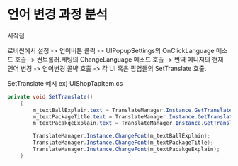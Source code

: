 # 언어 변경 과정 분석

시작점

로비씬에서 설정 -> 언어버튼 클릭 -> UIPopupSettings의 OnClickLanguage 메소드 호출 -> 컨트롤러.세팅의 ChangeLanguage 메소드 호출 -> 번역 메니저의 현재 언어 변경 -> 언어변경 콜뱍 호출 -> 각 UI 혹은 팝업들의 SetTranslate 호출. 

SetTranslate 예시
ex) UIShopTapItem.cs
```cs
private void SetTranslate()
    {
        m_textBallExplain.text = TranslateManager.Instance.GetTranslateText("Normal155");//볼 설명 글
        m_textPackageTitle.text = TranslateManager.Instance.GetTranslateText("Normal177");//볼 패키지
        m_textPacakgeExplain.text = TranslateManager.Instance.GetTranslateText("Normal178");//볼 패키지 설명 글

        TranslateManager.Instance.ChangeFont(m_textBallExplain);
        TranslateManager.Instance.ChangeFont(m_textPackageTitle);
        TranslateManager.Instance.ChangeFont(m_textPacakgeExplain);
    }
```
